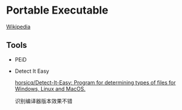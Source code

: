 # Portable Executable
[Wikipedia](https://en.wikipedia.org/wiki/Portable_Executable)

## Tools
- PEiD
- Detect It Easy

  [horsicq/Detect-It-Easy: Program for determining types of files for Windows, Linux and MacOS.](https://github.com/horsicq/Detect-It-Easy)

  识别编译器版本效果不错